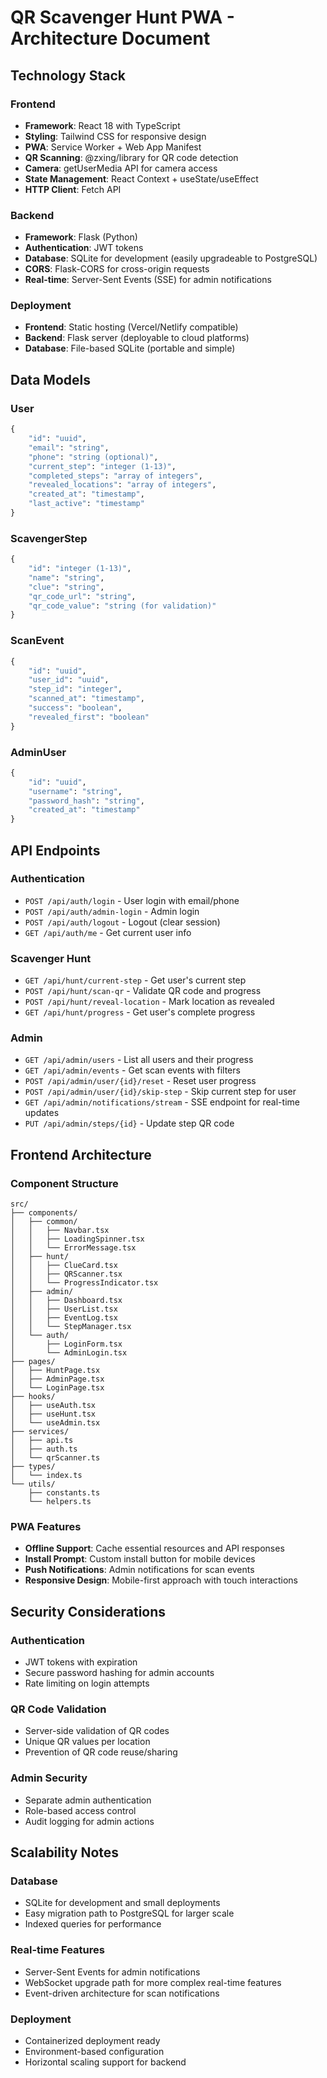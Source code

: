 # QR Scavenger Hunt PWA - Architecture Document

## Technology Stack

### Frontend
- **Framework**: React 18 with TypeScript
- **Styling**: Tailwind CSS for responsive design
- **PWA**: Service Worker + Web App Manifest
- **QR Scanning**: @zxing/library for QR code detection
- **Camera**: getUserMedia API for camera access
- **State Management**: React Context + useState/useEffect
- **HTTP Client**: Fetch API

### Backend
- **Framework**: Flask (Python)
- **Authentication**: JWT tokens
- **Database**: SQLite for development (easily upgradeable to PostgreSQL)
- **CORS**: Flask-CORS for cross-origin requests
- **Real-time**: Server-Sent Events (SSE) for admin notifications

### Deployment
- **Frontend**: Static hosting (Vercel/Netlify compatible)
- **Backend**: Flask server (deployable to cloud platforms)
- **Database**: File-based SQLite (portable and simple)

## Data Models

### User
```python
{
    "id": "uuid",
    "email": "string",
    "phone": "string (optional)",
    "current_step": "integer (1-13)",
    "completed_steps": "array of integers",
    "revealed_locations": "array of integers",
    "created_at": "timestamp",
    "last_active": "timestamp"
}
```

### ScavengerStep
```python
{
    "id": "integer (1-13)",
    "name": "string",
    "clue": "string",
    "qr_code_url": "string",
    "qr_code_value": "string (for validation)"
}
```

### ScanEvent
```python
{
    "id": "uuid",
    "user_id": "uuid",
    "step_id": "integer",
    "scanned_at": "timestamp",
    "success": "boolean",
    "revealed_first": "boolean"
}
```

### AdminUser
```python
{
    "id": "uuid",
    "username": "string",
    "password_hash": "string",
    "created_at": "timestamp"
}
```

## API Endpoints

### Authentication
- `POST /api/auth/login` - User login with email/phone
- `POST /api/auth/admin-login` - Admin login
- `POST /api/auth/logout` - Logout (clear session)
- `GET /api/auth/me` - Get current user info

### Scavenger Hunt
- `GET /api/hunt/current-step` - Get user's current step
- `POST /api/hunt/scan-qr` - Validate QR code and progress
- `POST /api/hunt/reveal-location` - Mark location as revealed
- `GET /api/hunt/progress` - Get user's complete progress

### Admin
- `GET /api/admin/users` - List all users and their progress
- `GET /api/admin/events` - Get scan events with filters
- `POST /api/admin/user/{id}/reset` - Reset user progress
- `POST /api/admin/user/{id}/skip-step` - Skip current step for user
- `GET /api/admin/notifications/stream` - SSE endpoint for real-time updates
- `PUT /api/admin/steps/{id}` - Update step QR code

## Frontend Architecture

### Component Structure
```
src/
├── components/
│   ├── common/
│   │   ├── Navbar.tsx
│   │   ├── LoadingSpinner.tsx
│   │   └── ErrorMessage.tsx
│   ├── hunt/
│   │   ├── ClueCard.tsx
│   │   ├── QRScanner.tsx
│   │   └── ProgressIndicator.tsx
│   ├── admin/
│   │   ├── Dashboard.tsx
│   │   ├── UserList.tsx
│   │   ├── EventLog.tsx
│   │   └── StepManager.tsx
│   └── auth/
│       ├── LoginForm.tsx
│       └── AdminLogin.tsx
├── pages/
│   ├── HuntPage.tsx
│   ├── AdminPage.tsx
│   └── LoginPage.tsx
├── hooks/
│   ├── useAuth.tsx
│   ├── useHunt.tsx
│   └── useAdmin.tsx
├── services/
│   ├── api.ts
│   ├── auth.ts
│   └── qrScanner.ts
├── types/
│   └── index.ts
└── utils/
    ├── constants.ts
    └── helpers.ts
```

### PWA Features
- **Offline Support**: Cache essential resources and API responses
- **Install Prompt**: Custom install button for mobile devices
- **Push Notifications**: Admin notifications for scan events
- **Responsive Design**: Mobile-first approach with touch interactions

## Security Considerations

### Authentication
- JWT tokens with expiration
- Secure password hashing for admin accounts
- Rate limiting on login attempts

### QR Code Validation
- Server-side validation of QR codes
- Unique QR values per location
- Prevention of QR code reuse/sharing

### Admin Security
- Separate admin authentication
- Role-based access control
- Audit logging for admin actions

## Scalability Notes

### Database
- SQLite for development and small deployments
- Easy migration path to PostgreSQL for larger scale
- Indexed queries for performance

### Real-time Features
- Server-Sent Events for admin notifications
- WebSocket upgrade path for more complex real-time features
- Event-driven architecture for scan notifications

### Deployment
- Containerized deployment ready
- Environment-based configuration
- Horizontal scaling support for backend

